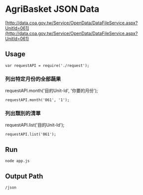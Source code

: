 # AgriBasket JSON Data

[http://data.coa.gov.tw/Service/OpenData/DataFileService.aspx?UnitId=061](http://data.coa.gov.tw/Service/OpenData/DataFileService.aspx?UnitId=061)

## Usage
```
var requestAPI = require('./request');
```

### 列出特定月份的全部蔬果
requestAPI.month('目的Unit-Id', '你要的月份');
```
requestAPI.month('061', '1');
```

### 列出類別的清單
requestAPI.list('目的Unit-Id');
```
requestAPI.list('061');
```

## Run
```
node app.js
```

## Output Path
`/json`
